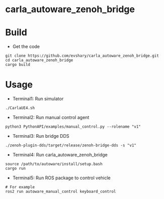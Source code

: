 # carla_autoware_zenoh_bridge

# Build

* Get the code

```shell
git clone https://github.com/evshary/carla_autoware_zenoh_bridge.git
cd carla_autoware_zenoh_bridge
cargo build
```

# Usage

* Terminal1: Run simulator

```shell
./CarlaUE4.sh
```

* Terminal2: Run manual control agent

```shell
python3 PythonAPI/examples/manual_control.py --rolename "v1"
```

* Terminal3: Run bridge DDS

```shell
./zenoh-plugin-dds/target/release/zenoh-bridge-dds -s "v1"
```

* Terminal4: Run carla\_autoware\_zenoh\_bridge

```shell
source /path/to/autoware/install/setup.bash
cargo run
```

* Terminal5: Run ROS package to control vehicle

```shell
# For example
ros2 run autoware_manual_control keyboard_control 
```
